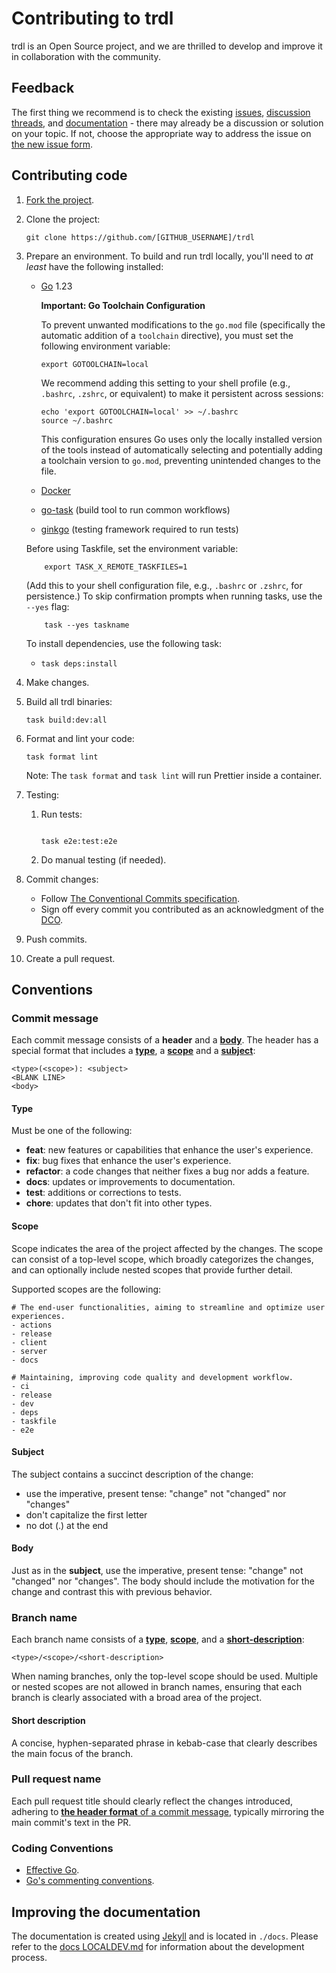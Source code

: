 # Contributing to trdl

trdl is an Open Source project, and we are thrilled to develop and improve it in collaboration with the community.

## Feedback

The first thing we recommend is to check the existing [issues](https://github.com/werf/trdl/issues), [discussion threads](https://github.com/werf/trdl/discussions), and [documentation](https://trdl.dev/) - there may already be a discussion or solution on your topic. If not, choose the appropriate way to address the issue on [the new issue form](https://github.com/werf/trdl/issues/new).

## Contributing code

1. [Fork the project](https://github.com/werf/trdl/fork).
2. Clone the project:

   ```shell
   git clone https://github.com/[GITHUB_USERNAME]/trdl
   ```

3. Prepare an environment. To build and run trdl locally, you'll need to _at least_ have the following installed:

   - [Go](https://golang.org/doc/install) 1.23

      **Important: Go Toolchain Configuration**

      To prevent unwanted modifications to the `go.mod` file (specifically the automatic addition of a `toolchain` directive), you must set the following environment variable:

      ```shell
      export GOTOOLCHAIN=local
      ```

      We recommend adding this setting to your shell profile (e.g., `.bashrc`, `.zshrc`, or equivalent) to make it persistent across sessions:

      ```shell
      echo 'export GOTOOLCHAIN=local' >> ~/.bashrc
      source ~/.bashrc
      ```

      This configuration ensures Go uses only the locally installed version of the tools instead of automatically selecting and potentially adding a toolchain version to `go.mod`, preventing unintended changes to the file.
   - [Docker](https://docs.docker.com/get-docker/)
   - [go-task](https://taskfile.dev/installation/) (build tool to run common workflows)
   - [ginkgo](https://onsi.github.io/ginkgo/#installing-ginkgo) (testing framework required to run tests)

    Before using Taskfile, set the environment variable:
    ```shell
        export TASK_X_REMOTE_TASKFILES=1
    ```
    (Add this to your shell configuration file, e.g., `.bashrc` or `.zshrc`, for persistence.)
    To skip confirmation prompts when running tasks, use the `--yes` flag:
    ```shell
        task --yes taskname
    ```
   To install dependencies, use the following task:

   - `task deps:install`

4. Make changes.
5. Build all trdl binaries:

   ```shell
   task build:dev:all
   ```

6. Format and lint your code:

    ```shell
    task format lint
    ```

    Note: The `task format` and `task lint` will run Prettier inside a container.

7. Testing:
   1. Run tests:
      ```shell

      task e2e:test:e2e
      ```

   2.  Do manual testing (if needed).

8.  Commit changes:

    - Follow [The Conventional Commits specification](https://www.conventionalcommits.org/en/v1.0.0/).
    - Sign off every commit you contributed as an acknowledgment of the [DCO](https://developercertificate.org/).

9.  Push commits.
10. Create a pull request.

## Conventions

### Commit message

Each commit message consists of a **header** and a [**body**](#body). The header has a special format that includes a [**type**](#type), a [**scope**](#scope) and a [**subject**](#subject):

```
<type>(<scope>): <subject>
<BLANK LINE>
<body>
```

#### Type

Must be one of the following:

- **feat**: new features or capabilities that enhance the user's experience.
- **fix**: bug fixes that enhance the user's experience.
- **refactor**: a code changes that neither fixes a bug nor adds a feature.
- **docs**: updates or improvements to documentation.
- **test**: additions or corrections to tests.
- **chore**: updates that don't fit into other types.

#### Scope

Scope indicates the area of the project affected by the changes. The scope can consist of a top-level scope, which broadly categorizes the changes, and can optionally include nested scopes that provide further detail.

Supported scopes are the following:

```
# The end-user functionalities, aiming to streamline and optimize user experiences.
- actions
- release
- client
- server
- docs

# Maintaining, improving code quality and development workflow.
- ci
- release
- dev
- deps
- taskfile
- e2e
```

#### Subject

The subject contains a succinct description of the change:

- use the imperative, present tense: "change" not "changed" nor "changes"
- don't capitalize the first letter
- no dot (.) at the end

#### Body

Just as in the **subject**, use the imperative, present tense: "change" not "changed" nor "changes".
The body should include the motivation for the change and contrast this with previous behavior.

### Branch name

Each branch name consists of a [**type**](#type), [**scope**](#scope), and a [**short-description**](#short-description):

```
<type>/<scope>/<short-description>
```

When naming branches, only the top-level scope should be used. Multiple or nested scopes are not allowed in branch names, ensuring that each branch is clearly associated with a broad area of the project.

#### Short description

A concise, hyphen-separated phrase in kebab-case that clearly describes the main focus of the branch.

### Pull request name

Each pull request title should clearly reflect the changes introduced, adhering to [**the header format** of a commit message](#commit-message), typically mirroring the main commit's text in the PR.

### Coding Conventions

- [Effective Go](https://golang.org/doc/effective_go.html).
- [Go's commenting conventions](http://blog.golang.org/godoc-documenting-go-code).

## Improving the documentation

The documentation is created using [Jekyll](https://jekyllrb.com/) and is located in `./docs`. Please refer to the [docs LOCALDEV.md](./docs/LOCALDEV.md) for information about the development process.